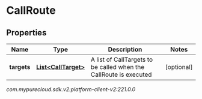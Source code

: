 # CallRoute


## Properties

| Name | Type | Description | Notes |
| ------------ | ------------- | ------------- | ------------- |
| **targets** | [**List&lt;CallTarget&gt;**](CallTarget) | A list of CallTargets to be called when the CallRoute is executed |  [optional] |




_com.mypurecloud.sdk.v2:platform-client-v2:221.0.0_
